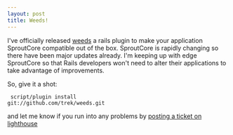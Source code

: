 ```yaml
--- 
layout: post
title: Weeds!
---
```

I've officially released <a href="http://github.com/trek/weeds/">weeds</a> a rails plugin to make your application SproutCore compatible out of the box.  SproutCore is rapidly changing so there have been major updates already.  I'm keeping up with edge SproutCore so that Rails developers won't need to alter their applications to take advantage of improvements.

So, give it a shot:
<code><pre>
  script/plugin install git://github.com/trek/weeds.git
</code></pre>

and let me know if you run into any problems by <a href="http://trek.lighthouseapp.com/projects/15152-weeds">posting a ticket on lighthouse</a>
